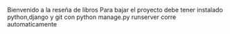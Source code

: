 Bienvenido a la reseña de libros
Para bajar el proyecto debe tener instalado python,django y git
con python manage.py runserver corre automaticamente 